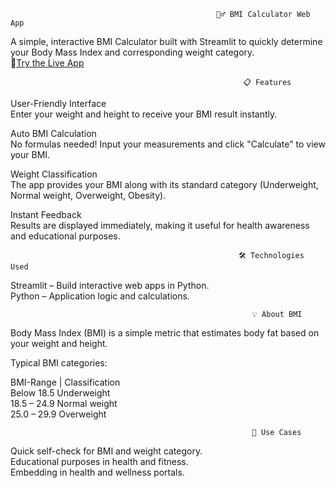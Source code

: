                                                   🏃‍♂️ BMI Calculator Web App
A simple, interactive BMI Calculator built with Streamlit to quickly determine your Body Mass Index and corresponding weight category.\
🚀[Try the Live App](https://bmicalculator1807.streamlit.app/)

                                                        📋 Features
User-Friendly Interface\
Enter your weight and height to receive your BMI result instantly.

Auto BMI Calculation\
No formulas needed! Input your measurements and click "Calculate" to view your BMI.

Weight Classification\
The app provides your BMI along with its standard category (Underweight, Normal weight, Overweight, Obesity).

Instant Feedback\
Results are displayed immediately, making it useful for health awareness and educational purposes.

                                                       🛠️ Technologies Used
Streamlit – Build interactive web apps in Python.\
Python  – Application logic and calculations.

                                                          💡 About BMI
Body Mass Index (BMI) is a simple metric that estimates body fat based on your weight and height.

Typical BMI categories:

BMI-Range |	Classification\
Below 18.5	Underweight\
18.5 – 24.9	Normal weight\
25.0 – 29.9	Overweight

                                                          🎯 Use Cases
Quick self-check for BMI and weight category.\
Educational purposes in health and fitness.\
Embedding in health and wellness portals.

